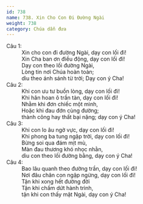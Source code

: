 ```yaml
---
id: 738
name: 738. Xin Cho Con Đi Đường Ngài
weight: 738
category: Chúa dẫn đưa
---
```

<dl><dt>Câu 1:</dt><dd data-verse="1"> Xin cho con đi đường Ngài, dạy con lối đi! <br/>Xin Cha ban ơn điều động, dạy con lối đi! <br/>Dạy con theo lối đường Ngài, <br/>Lòng tin nơi Chúa hoàn toàn; <br/>dìu theo ánh sánh từ trời; Dạy con ý Cha! </dd><dt>Câu 2:</dt><dd data-verse="2">Khi con ưu tư buồn lòng, dạy con lối đi! <br/>Khi hân hoan ô trần tàn, dạy con lối đi! <br/>Nhằm khi đơn chiếc một mình, <br/>Hoặc khi đau đớn cùng đường; <br/>thành công hay thất bại nặng; dạy con ý Cha! </dd><dt>Câu 3:</dt><dd data-verse="3">Khi con lo âu ngờ vực, dạy con lối đi! <br/>Khi phong ba tung ngập trời, dạy con lối đi! <br/>Bừng soi qua đám mịt mù, <br/>Màn đau thương khó nhọc nhằn, <br/>dìu con theo lối đường bằng, dạy con ý Cha! </dd><dt>Câu 4:</dt><dd data-verse="4">Bao lâu quanh theo đường trần, dạy con lối đi! <br/>Nơi đâu chân con ngập ngừng, dạy con lối đi! <br/>Tận khi xong hết đường đời <br/>Tận khi chấm dứt hành trình, <br/>tận khi con thấy mặt Ngài, dạy con ý Cha! </dd></dl>
